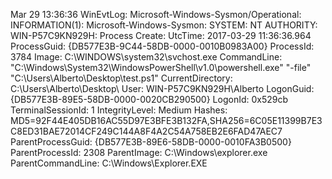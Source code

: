 Mar 29 13:36:36 WinEvtLog: Microsoft-Windows-Sysmon/Operational: INFORMATION(1): Microsoft-Windows-Sysmon: SYSTEM: NT AUTHORITY: WIN-P57C9KN929H: Process Create:  UtcTime: 2017-03-29 11:36:36.964  ProcessGuid: {DB577E3B-9C44-58DB-0000-0010B0983A00}  ProcessId: 3784  Image: C:\WINDOWS\system32\svchost.exe  CommandLine: "C:\Windows\System32\WindowsPowerShell\v1.0\powershell.exe" "-file" "C:\Users\Alberto\Desktop\test.ps1"  CurrentDirectory: C:\Users\Alberto\Desktop\  User: WIN-P57C9KN929H\Alberto  LogonGuid: {DB577E3B-89E5-58DB-0000-0020CB290500}  LogonId: 0x529cb  TerminalSessionId: 1  IntegrityLevel: Medium  Hashes: MD5=92F44E405DB16AC55D97E3BFE3B132FA,SHA256=6C05E11399B7E3C8ED31BAE72014CF249C144A8F4A2C54A758EB2E6FAD47AEC7  ParentProcessGuid: {DB577E3B-89E6-58DB-0000-0010FA3B0500}  ParentProcessId: 2308  ParentImage: C:\Windows\explorer.exe  ParentCommandLine: C:\Windows\Explorer.EXE